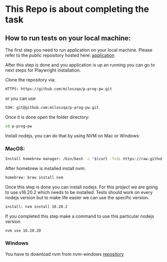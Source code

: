 
 # This Repo is about completing the task

## How to run tests on your local machine:

 The first step you need to run application on your local machine. 
 Please refer to the public repository hosted here: [application](https://github.com/sparingsoftware/qa-form)

After this step is done and you application is up an running you can go to next steps for Playwright installation.

 Clone the repository via:

 ```bash 
 HTTPS: https://github.com/miloszqa/p-prog-pw.git
 ```

 or you can use 
 
 ```bash 
 SSH: git@github.com:miloszqa/p-prog-pw.git
 ```

 Once it is done open the folder directory:

 ```bash
 cd p-prog-pw
 ```

 Install nodejs, you can do that by using NVM on Mac or Windows:
 
 ### MacOS:

 ```bash 
 Install homebrew manager: /bin/bash -c "$(curl -fsSL https://raw.githubusercontent.com/Homebrew/install/HEAD/install.sh)"
 ```

 After homebrew is installed install nvm:
 ```bash
 homebrew: brew install nvm
 ```

Once this step is done you can install nodejs. For this project we are going to use v16.20.2 which needs to be installed. Tests should work on every nodejs version but to make life easier we can use the specific version.

```bash
install: nvm install 16.20.2
```
If you completed this step make a command to use this particular nodejs version

```bash
nvm use 16.20.20
```

### Windows

You have to download nvm from nvm-windows [repository](https://github.com/coreybutler/nvm-windows/releases)

